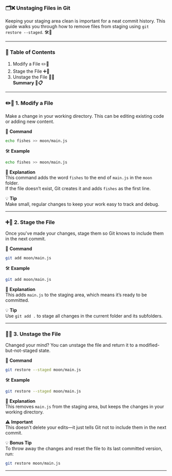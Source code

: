 ### 🗂️❌ Unstaging Files in Git  
Keeping your staging area clean is important for a neat commit history. This guide walks you through how to remove files from staging using `git restore --staged`. 🛠️🚀  

---

### 📑 Table of Contents  
1. Modify a File ✏️📄  
2. Stage the File ➕📂  
3. Unstage the File 🔄❌  
**Summary 📝📋**

---

### ✏️📄 1. Modify a File  
Make a change in your working directory. This can be editing existing code or adding new content.  

📌 **Command**  
```bash
echo fishes >> moon/main.js
```

🛠️ **Example**  
```bash
echo fishes >> moon/main.js
```

📝 **Explanation**  
This command adds the word `fishes` to the end of `main.js` in the `moon` folder.  
If the file doesn’t exist, Git creates it and adds `fishes` as the first line.

💡 **Tip**  
Make small, regular changes to keep your work easy to track and debug.

---

### ➕📂 2. Stage the File  
Once you've made your changes, stage them so Git knows to include them in the next commit.  

📌 **Command**  
```bash
git add moon/main.js
```

🛠️ **Example**  
```bash
git add moon/main.js
```

📝 **Explanation**  
This adds `main.js` to the staging area, which means it’s ready to be committed.

💡 **Tip**  
Use `git add .` to stage all changes in the current folder and its subfolders.

---

### 🔄❌ 3. Unstage the File  
Changed your mind? You can unstage the file and return it to a modified-but-not-staged state.

📌 **Command**  
```bash
git restore --staged moon/main.js
```

🛠️ **Example**  
```bash
git restore --staged moon/main.js
```

📝 **Explanation**  
This removes `main.js` from the staging area, but keeps the changes in your working directory.

⚠️ **Important**  
This doesn't delete your edits—it just tells Git not to include them in the next commit.

💡 **Bonus Tip**  
To throw away the changes and reset the file to its last committed version, run:  
```bash
git restore moon/main.js
```

---
